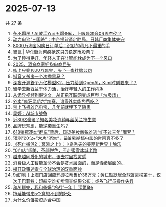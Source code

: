 # 2025-07-13

共 27 条

<!-- BEGIN 36KR -->
<!-- 最后更新时间 2025-07-13 08:55:05 +0800 -->
1. [永不塌房！AI歌手Yuri火爆全网，上限是初音OR周杰伦？](https://36kr.com/p/3354805616236673)
1. [动力电池“三国杀”：中企提前锁定胜局，日韩厂商集体失守](https://36kr.com/p/3374662765746564)
1. [8000万淘宝闪购日订单后：沉默的蒋凡下最重的手](https://36kr.com/p/3369167592298631)
1. [智氪 | 华尔街为何疯抢这只的稳定币股票？](https://36kr.com/p/3375403123480837)
1. [为了睡得更好，年轻人正在让智能枕成为下一个风口](https://36kr.com/p/3369740095117702)
1. [2025，酒旅商家拥抱电商巨头](https://36kr.com/p/3374730644756864)
1. [账上只剩1000万现金，买下一家挂牌公司](https://36kr.com/p/3375336566741249)
1. [抖音又杀出一个次抛黑马？](https://36kr.com/p/3374565074590214)
1. [深夜开源首个万亿模型K2，压力给到OpenAI，Kimi时刻要来了？](https://36kr.com/p/3375342673107460)
1. [留学去新西兰干体力活，治好年轻人的工作内耗](https://36kr.com/p/3375274244086023)
1. [从诡异视频到假论文，AI正把互联网变成巨型「垃圾场」](https://36kr.com/p/3365658690275330)
1. [外卖“疯狂星期六”加赛，谁家外卖能免费吃？](https://36kr.com/p/3374728854903174)
1. [禁上飞机的充电宝，几年前就埋下了隐患](https://36kr.com/p/3355711679465220)
1. [吴婷：AI城市战争](https://36kr.com/p/3371363853425030)
1. [近30亿豪赌？知名美妆连锁与丝芙兰抢生意](https://36kr.com/p/3374565112994305)
1. [品牌玩短剧，能逆袭重生吗？](https://36kr.com/p/3375237137471749)
1. [618销冠逐本“翻车”背后，国货美妆新锐难逃“红不过三年”魔咒？](https://36kr.com/p/3374052284340608)
1. [预测“20亿+”大片“消失”，留给暑期档电影的时间真不多了](https://36kr.com/p/3374690018416899)
1. [《死亡搁浅2：冥滩之上》：小岛秀夫的美丽新世界丨触乐](https://36kr.com/p/3374558666856965)
1. [“0门店”闯美，茶颜悦色，不走蜜雪冰城老路](https://36kr.com/p/3374594538510849)
1. [越来越同质化的城市，该去村里找灵感](https://36kr.com/p/3374568206440705)
1. [消费级人工智能革命不会是技术层面的，而是情绪层面的。](https://36kr.com/p/3325046317000967)
1. [揭开政策迷雾与全球治理的双重面纱](https://36kr.com/p/3374143748020742)
1. [9点1氪丨上海门店回应玛莎拉蒂售价38万元；黄仁勋跃居全球富豪榜第十，仅次于巴菲特；印航空难初步调查结果公布：或系飞行员操作失误](https://36kr.com/p/3374687863691520)
1. [和AI聊完，我和爸妈“冷战”一年｜ 深氪lite](https://36kr.com/p/3358384565913349)
1. [拖延能带来5个意想不到的好处](https://36kr.com/p/3317606858680840)
1. [为什么价值投资适合中国](https://36kr.com/p/3374139657656582)
<!-- END 36KR -->